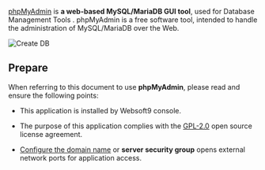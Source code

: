 [phpMyAdmin](https://www.phpmyadmin.net/) is **a web-based MySQL/MariaDB GUI tool**, used for Database Management Tools . phpMyAdmin is a free software tool, intended to handle the administration of MySQL/MariaDB over the Web. 


![Create DB](https://libs.websoft9.com/Websoft9/DocsPicture/zh/mysql/phpmyadmin-adddb-websoft9.png)


## Prepare

When referring to this document to use **phpMyAdmin**, please read and ensure the following points:

- This application is installed by Websoft9 console.

- The purpose of this application complies with the [GPL-2.0](https://opensource.org/licenses/GPL-2.0) open source license agreement.

- [Configure the domain name](./domain-set) or **server security group** opens external network ports for application access.